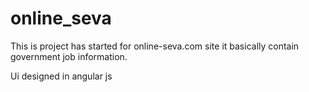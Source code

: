 # online_seva

This is project has started for online-seva.com site
it basically contain government job information.

Ui designed in angular js
